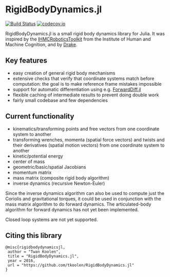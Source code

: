 # RigidBodyDynamics.jl

[![Build Status](https://travis-ci.org/tkoolen/RigidBodyDynamics.jl.svg?branch=master)](https://travis-ci.org/tkoolen/RigidBodyDynamics.jl)
[![codecov.io](https://codecov.io/github/tkoolen/RigidBodyDynamics.jl/coverage.svg?branch=master)](https://codecov.io/github/tkoolen/RigidBodyDynamics.jl?branch=master)

RigidBodyDynamics.jl is a small rigid body dynamics library for Julia. It was inspired by the [IHMCRoboticsToolkit](https://bitbucket.org/ihmcrobotics/ihmc-open-robotics-software) from the Institute of Human and Machine Cognition, and by [Drake](http://drake.mit.edu).

## Key features
* easy creation of general rigid body mechanisms
* extensive checks that verify that coordinate systems match before computation: the goal is to make reference frame mistakes impossible
* support for automatic differentiation using e.g. [ForwardDiff.jl](https://github.com/JuliaDiff/ForwardDiff.jl)
* flexible caching of intermediate results to prevent doing double work
* fairly small codebase and few dependencies

## Current functionality
* kinematics/transforming points and free vectors from one coordinate system to another
* transforming wrenches, momenta (spatial force vectors) and twists and their derivatives (spatial motion vectors) from one coordinate system to another
* kinetic/potential energy
* center of mass
* geometric/basic/spatial Jacobians
* momentum matrix
* mass matrix (composite rigid body algorithm)
* inverse dynamics (recursive Newton-Euler)

Since the inverse dynamics algorithm can also be used to compute just the Coriolis and gravitational torques, it could be used in conjunction with the mass matrix algorithm to do forward dynamics. The articulated-body algorithm for forward dynamics has not yet been implemented.

Closed loop systems are not yet supported.

## Citing this library
```
@misc{rigidbodydynamicsjl,
 author = "Twan Koolen",
 title = "RigidBodyDynamics.jl",
 year = 2016,
 url = "https://github.com/tkoolen/RigidBodyDynamics.jl"
}
```
